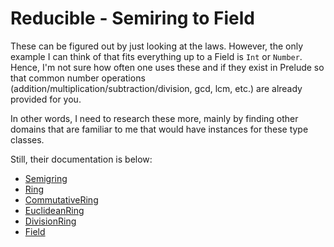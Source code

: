 # Reducible - Semiring to Field

These can be figured out by just looking at the laws. However, the only example I can think of that fits everything up to a Field is `Int` or `Number`. Hence, I'm not sure how often one uses these and if they exist in Prelude so that common number operations (addition/multiplication/subtraction/division, gcd, lcm, etc.) are already provided for you.

In other words, I need to research these more, mainly by finding other domains that are familiar to me that would have instances for these type classes.

Still, their documentation is below:
- [Semigring](https://pursuit.purescript.org/packages/purescript-prelude/4.1.0/docs/Data.Semiring)
- [Ring](https://pursuit.purescript.org/packages/purescript-prelude/4.1.0/docs/Data.Ring)
- [CommutativeRing](https://pursuit.purescript.org/packages/purescript-prelude/4.1.0/docs/Data.CommutativeRing)
- [EuclideanRing](https://pursuit.purescript.org/packages/purescript-prelude/4.1.0/docs/Data.EuclideanRing)
- [DivisionRing](https://pursuit.purescript.org/packages/purescript-prelude/4.1.0/docs/Data.DivisionRing)
- [Field](https://pursuit.purescript.org/packages/purescript-prelude/4.1.0/docs/Data.Field)

